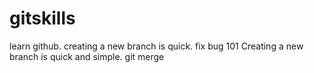 # gitskills
learn github.
creating a new branch is quick.  fix bug 101
Creating a new branch is quick and simple.
git merge
